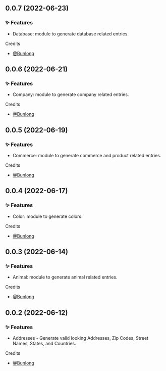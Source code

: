 ## 0.0.7 (2022-06-23)

### ✨ Features

  * Database: module to generate database related entries.

Credits

* [@Bunlong](https://github.com/Bunlong)

## 0.0.6 (2022-06-21)

### ✨ Features

  * Company: module to generate company related entries.

Credits

* [@Bunlong](https://github.com/Bunlong)

## 0.0.5 (2022-06-19)

### ✨ Features

  * Commerce: module to generate commerce and product related entries.

Credits

* [@Bunlong](https://github.com/Bunlong)

## 0.0.4 (2022-06-17)

### ✨ Features

  * Color: module to generate colors.

Credits

* [@Bunlong](https://github.com/Bunlong)

## 0.0.3 (2022-06-14)

### ✨ Features

  * Animal: module to generate animal related entries.

Credits

* [@Bunlong](https://github.com/Bunlong)

## 0.0.2 (2022-06-12)

### ✨ Features

  * Addresses - Generate valid looking Addresses, Zip Codes, Street Names, States, and Countries.

Credits

* [@Bunlong](https://github.com/Bunlong)
